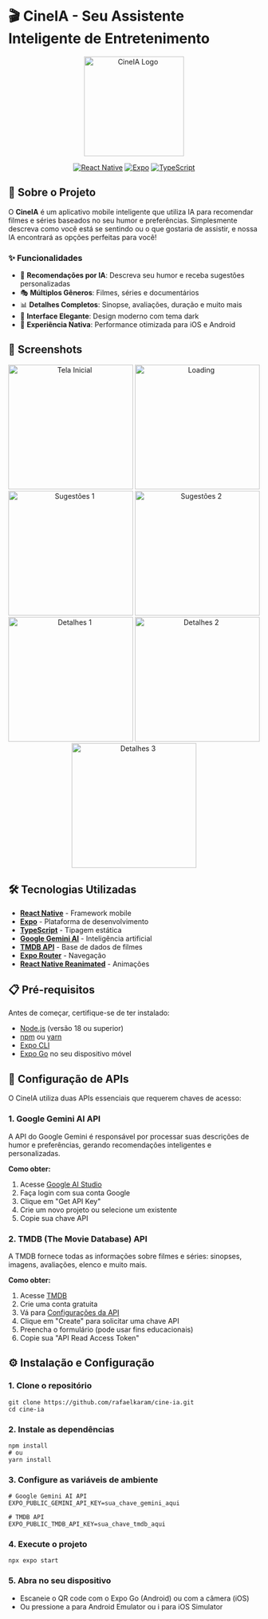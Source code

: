 # 🎬 CineIA - Seu Assistente Inteligente de Entretenimento

<div align="center">
  <img src="./assets/logo.png" alt="CineIA Logo" width="200"/>
  
  [![React Native](https://img.shields.io/badge/React%20Native-0.81.4-blue.svg)](https://reactnative.dev/)
  [![Expo](https://img.shields.io/badge/Expo-~54.0.10-000020.svg)](https://expo.dev/)
  [![TypeScript](https://img.shields.io/badge/TypeScript-~5.9.2-blue.svg)](https://www.typescriptlang.org/)
</div>

## 📱 Sobre o Projeto

O **CineIA** é um aplicativo mobile inteligente que utiliza IA para recomendar filmes e séries baseados no seu humor e preferências. Simplesmente descreva como você está se sentindo ou o que gostaria de assistir, e nossa IA encontrará as opções perfeitas para você!

### ✨ Funcionalidades

- 🤖 **Recomendações por IA**: Descreva seu humor e receba sugestões personalizadas
- 🎭 **Múltiplos Gêneros**: Filmes, séries e documentários
- 📊 **Detalhes Completos**: Sinopse, avaliações, duração e muito mais
- 🎨 **Interface Elegante**: Design moderno com tema dark
- 📱 **Experiência Nativa**: Performance otimizada para iOS e Android

## 🚀 Screenshots

<div align="center">
  <img src="./docs/screenshots/home.jpeg" alt="Tela Inicial" width="250"/>
  <img src="./docs/screenshots/loading.jpeg" alt="Loading" width="250"/>
  <img src="./docs/screenshots/suggestions_1.jpeg" alt="Sugestões 1" width="250"/>
  <img src="./docs/screenshots/suggestions_2.jpeg" alt="Sugestões 2" width="250"/>
  <img src="./docs/screenshots/details_1.jpeg" alt="Detalhes 1" width="250"/>
  <img src="./docs/screenshots/details_2.jpeg" alt="Detalhes 2" width="250"/>
  <img src="./docs/screenshots/details_3.jpeg" alt="Detalhes 3" width="250"/>
</div>

## 🛠️ Tecnologias Utilizadas

- **[React Native](https://reactnative.dev/)** - Framework mobile
- **[Expo](https://expo.dev/)** - Plataforma de desenvolvimento
- **[TypeScript](https://www.typescriptlang.org/)** - Tipagem estática
- **[Google Gemini AI](https://ai.google.dev/)** - Inteligência artificial
- **[TMDB API](https://www.themoviedb.org/documentation/api)** - Base de dados de filmes
- **[Expo Router](https://docs.expo.dev/router/introduction/)** - Navegação
- **[React Native Reanimated](https://docs.swmansion.com/react-native-reanimated/)** - Animações

## 📋 Pré-requisitos

Antes de começar, certifique-se de ter instalado:

- [Node.js](https://nodejs.org/) (versão 18 ou superior)
- [npm](https://www.npmjs.com/) ou [yarn](https://yarnpkg.com/)
- [Expo CLI](https://docs.expo.dev/get-started/installation/)
- [Expo Go](https://expo.dev/client) no seu dispositivo móvel

## 🔑 Configuração de APIs

O CineIA utiliza duas APIs essenciais que requerem chaves de acesso:

### 1. Google Gemini AI API

A API do Google Gemini é responsável por processar suas descrições de humor e preferências, gerando recomendações inteligentes e personalizadas.

**Como obter:**

1. Acesse [Google AI Studio](https://aistudio.google.com/)
2. Faça login com sua conta Google
3. Clique em "Get API Key"
4. Crie um novo projeto ou selecione um existente
5. Copie sua chave API

### 2. TMDB (The Movie Database) API

A TMDB fornece todas as informações sobre filmes e séries: sinopses, imagens, avaliações, elenco e muito mais.

**Como obter:**

1. Acesse [TMDB](https://www.themoviedb.org/)
2. Crie uma conta gratuita
3. Vá para [Configurações da API](https://www.themoviedb.org/settings/api)
4. Clique em "Create" para solicitar uma chave API
5. Preencha o formulário (pode usar fins educacionais)
6. Copie sua "API Read Access Token"

## ⚙️ Instalação e Configuração

### 1. Clone o repositório

```
git clone https://github.com/rafaelkaram/cine-ia.git
cd cine-ia
```

### 2. Instale as dependências

```
npm install
# ou
yarn install
```

### 3. Configure as variáveis de ambiente

```
# Google Gemini AI API
EXPO_PUBLIC_GEMINI_API_KEY=sua_chave_gemini_aqui

# TMDB API
EXPO_PUBLIC_TMDB_API_KEY=sua_chave_tmdb_aqui
```

### 4. Execute o projeto

```
npx expo start
```

### 5. Abra no seu dispositivo

- Escaneie o QR code com o Expo Go (Android) ou com a câmera (iOS)
- Ou pressione a para Android Emulator ou i para iOS Simulator
